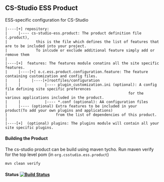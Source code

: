 ## CS-Studio ESS Product  

ESS-specific configuration for CS-Studio

```
|----[+] repository: 
|     |---- cs-studio-ess.product: The product definition file (.product), 
|             this is the file which defines the list of features that are to be included into your project. 
|             To inlcude or exclude additional feature simply add or remove them 
|   
|----[+]  features: The features module conatins all the site specific features.
|     |----[+] o.c.ess.product.configuration.feature: The feature containing customization and config files.
|     |     |----[+]rootfiles/configuration
|     |           |---- plugin_customization.ini (optional): A config file defining site specific preferences
|                                                       for the various applications included in the product.              
|     |           |---- *.conf (optional): AA configuration files                  
|     |---- (optional) Extra features to be included in your product(To add your own plugins and applications)
|                      from the list of dependencies of this product.
|
|----[+]  (optional) plugins: The plugins module will contain all your site specific plugins.
```

#### Building the Product

The cs-studio product can be build using maven tycho.
Run maven verify for the top level pom (in ```org.csstudio.ess.product```)
```
mvn clean verify
```

#### Status [![Build Status](https://travis-ci.org/ControlSystemStudio/org.csstudio.ess.product.svg?branch=master)](https://travis-ci.org/ControlSystemStudio/org.csstudio.ess.product)
